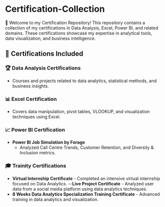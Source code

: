 # Certification-Collection
📜 Welcome to my Certification Repository! This repository contains a collection of my certifications in Data Analysis, Excel, Power BI, and related domains. These certifications showcase my expertise in analytical tools, data visualization, and business intelligence.
## 📜 Certifications Included  

### 🏆 Data Analysis Certifications  
- Courses and projects related to data analytics, statistical methods, and business insights.  

### 📊 Excel Certification  
- Covers data manipulation, pivot tables, VLOOKUP, and visualization techniques using Excel.  

### 📈 Power BI Certification  
- **Power BI Job Simulation by Forage**  
  - Analyzed Call Centre Trends, Customer Retention, and Diversity & Inclusion metrics.  

### 🎓 Trainity Certifications  
- **Virtual Internship Certificate** - Completed an intensive virtual internship focused on Data Analytics.
--**Live Project Certificate** - Analyzed user data from a social media platform using data analytics techniques.  
- **8 Weeks Data Analytics Specialization Training Certificate** - Advanced training in data analytics and visualization.  
